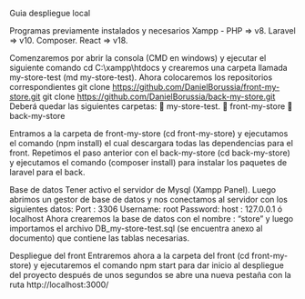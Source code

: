 Guia despliegue local

Programas previamente instalados y necesarios
Xampp - PHP => v8.
Laravel => v10.
Composer.
React => v18.

Comenzaremos por abrir la consola (CMD en windows) y ejecutar el siguiente comando  cd C:\xampp\htdocs y crearemos una carpeta llamada my-store-test (md my-store-test).
Ahora colocaremos los repositorios correspondientes
git clone https://github.com/DanielBorussia/front-my-store.git
git clone https://github.com/DanielBorussia/back-my-store.git
Deberá quedar las siguientes carpetas:
📁 my-store-test.
📁 front-my-store
📁 back-my-store

Entramos a la carpeta de front-my-store (cd front-my-store) y ejecutamos el comando (npm install) el cual descargara todas las dependencias para el front.
Repetimos el paso anterior con el back-my-store (cd back-my-store) y ejecutamos el comando (composer install) para instalar los paquetes de laravel para el back.

Base de datos
Tener activo el servidor de Mysql (Xampp Panel). Luego abrimos un gestor de base de datos  y nos conectamos al servidor con los siguientes datos:
Port : 3306
Username: root
Password: 
host : 127.0.0.1 ó localhost
Ahora crearemos la base de datos con el nombre : “store” y luego importamos el archivo DB_my-store-test.sql (se encuentra anexo al documento) que contiene las tablas necesarias.

Despliegue del front
Entraremos ahora a la carpeta del front (cd front-my-store) y ejecutaremos el comando npm start para dar inicio al despliegue del proyecto después de unos segundos se abre una nueva pestaña con la ruta http://localhost:3000/



